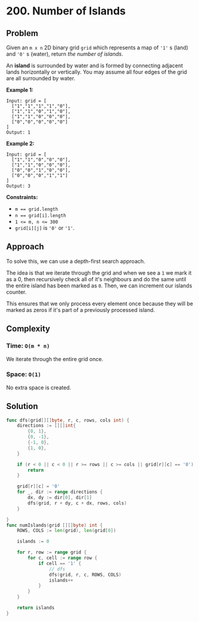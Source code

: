 # 200. Number of Islands

## Problem

Given an `m x n` 2D binary grid `grid` which represents a map of `'1'` s (land) and `'0'` s (water), return _the number of islands_.

An **island** is surrounded by water and is formed by connecting adjacent lands horizontally or vertically. You may assume all four edges of the grid are all surrounded by water.

**Example 1:**

```
Input: grid = [
  ["1","1","1","1","0"],
  ["1","1","0","1","0"],
  ["1","1","0","0","0"],
  ["0","0","0","0","0"]
]
Output: 1

```

**Example 2:**

```
Input: grid = [
  ["1","1","0","0","0"],
  ["1","1","0","0","0"],
  ["0","0","1","0","0"],
  ["0","0","0","1","1"]
]
Output: 3

```

**Constraints:**

- `m == grid.length`
- `n == grid[i].length`
- `1 <= m, n <= 300`
- `grid[i][j]` is `'0'` or `'1'`.

## Approach
To solve this, we can use a depth-first search approach.

The idea is that we iterate through the grid and when we see a `1` we mark it as a 0, then recursively check all of it's neighbours and do the same until the entire island has been marked as `0`. Then, we can increment our islands counter.

This ensures that we only process every element once because they will be marked as zeros if it's part of a previously processed island.


## Complexity
### Time: `O(m * n)`
We iterate through the entire grid once.

### Space: `O(1)`
No extra space is created.

## Solution

```go
func dfs(grid[][]byte, r, c, rows, cols int) {
	directions := [][]int{
		{0, 1},
		{0, -1},
		{-1, 0},
		{1, 0},
	}

	if (r < 0 || c < 0 || r >= rows || c >= cols || grid[r][c] == '0') {
		return
	}

	grid[r][c] = '0'
	for _, dir := range directions {
		dx, dy := dir[0], dir[1]
		dfs(grid, r + dy, c + dx, rows, cols)
	}

}
func numIslands(grid [][]byte) int {
	ROWS, COLS := len(grid), len(grid[0])

	islands := 0

	for r, row := range grid {
		for c, cell := range row {
			if cell == '1' {
				// dfs
				dfs(grid, r, c, ROWS, COLS)
				islands++
			}
		} 
	}

	return islands
}

```
